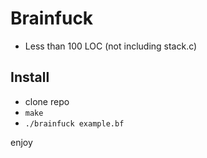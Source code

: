 
# Brainfuck
- Less than 100 LOC (not including stack.c)

## Install
- clone repo
- `make`
- `./brainfuck example.bf`

enjoy

